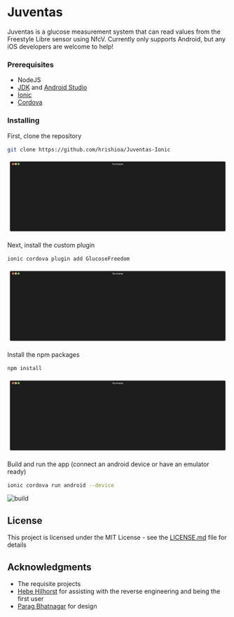 # Juventas

Juventas is a glucose measurement system that can read values from the Freestyle Libre sensor using NfcV. Currently only supports Android, but any iOS developers are welcome to help!


### Prerequisites

* NodeJS
* [JDK](https://www.oracle.com/technetwork/java/javase/downloads/index.html) and [Android Studio](https://developer.android.com/studio/)
* [Ionic](https://ionicframework.com/)
* [Cordova](https://cordova.apache.org/) 

### Installing

First, clone the repository

```bash
git clone https://github.com/hrishioa/Juventas-Ionic
```

![git clone](https://github.com/hrishioa/Juventas-Ionic/raw/master/images/git.gif)

Next, install the custom plugin
```bash
ionic cordova plugin add GlucoseFreedom
```

![plugin](https://github.com/hrishioa/Juventas-Ionic/raw/master/images/plugin.gif)

Install the npm packages
```bash
npm install
```

![npm](https://github.com/hrishioa/Juventas-Ionic/raw/master/images/npm.gif)

Build and run the app (connect an android device or have an emulator ready)
```bash
ionic cordova run android --device
```

![build](https://github.com/hrishioa/Juventas-Ionic/raw/master/images/build.gif)

## License

This project is licensed under the MIT License - see the [LICENSE.md](LICENSE.md) file for details

## Acknowledgments

* The requisite projects
* [Hebe Hilhorst](https://github.com/hebehh) for assisting with the reverse engineering and being the first user
* [Parag Bhatnagar](https://github.com/paragbhtngr) for design